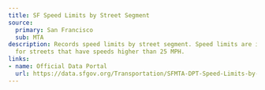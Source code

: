 ```yaml
---
title: SF Speed Limits by Street Segment
source:
  primary: San Francisco
  sub: MTA
description: Records speed limits by street segment. Speed limits are indicated primarily
  for streets that have speeds higher than 25 MPH.
links:
- name: Official Data Portal
  url: https://data.sfgov.org/Transportation/SFMTA-DPT-Speed-Limits-by-Street-Segment-Zipped-Sh/xjmx-586c
---
```


